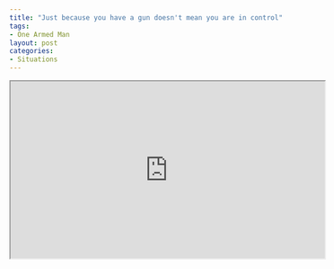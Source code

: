```yaml
---
title: "Just because you have a gun doesn't mean you are in control"
tags:
- One Armed Man
layout: post
categories:
- Situations
---
```


<iframe width="560" height="315" src="https://www.youtube.com/embed/PBSzm5ns5TU" title="Officer Almost Loses Firearm to Deranged Man | Active Self Protection"></iframe>